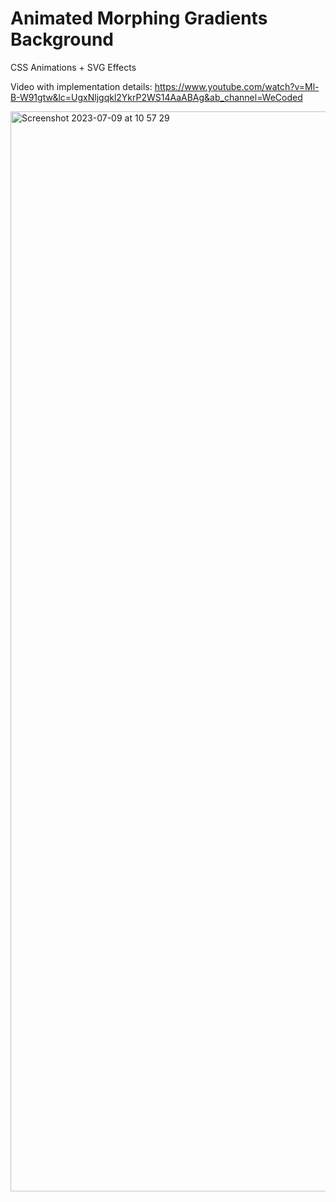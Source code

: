 # Animated Morphing Gradients Background

CSS Animations + SVG Effects

Video with implementation details: https://www.youtube.com/watch?v=Ml-B-W91gtw&lc=UgxNljgqkl2YkrP2WS14AaABAg&ab_channel=WeCoded

<img width="1728" alt="Screenshot 2023-07-09 at 10 57 29" src="https://github.com/baunov/gradients-bg/assets/54023692/5edaccf7-8ad5-468d-b4b5-4c18ee2fe32e">
